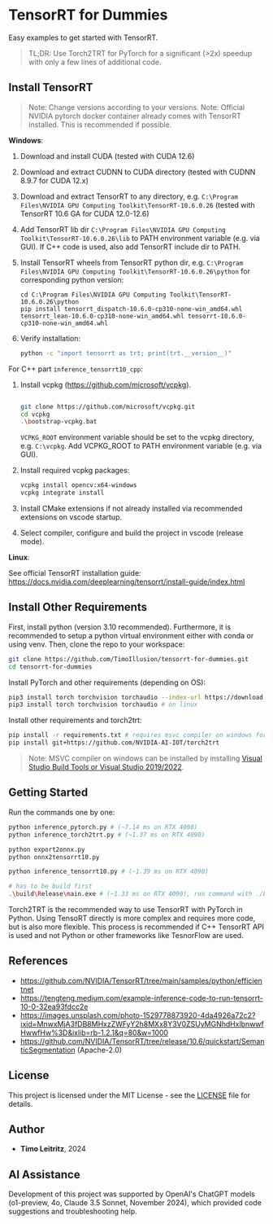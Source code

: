 # TensorRT for Dummies

Easy examples to get started with TensorRT.

>TL;DR: Use Torch2TRT for PyTorch for a significant (>2x) speedup with only a few lines of additional code.

## Install TensorRT

>Note: Change versions according to your versions.
>Note: Official NVIDIA pytorch docker container already comes with TensorRT installed. This is recommended if possible.

**Windows**:

1. Download and install CUDA (tested with CUDA 12.6)
2. Download and extract CUDNN to CUDA directory (tested with CUDNN 8.9.7 for CUDA 12.x)
3. Download and extract TensorRT to any directory, e.g. ``C:\Program Files\NVIDIA GPU Computing Toolkit\TensorRT-10.6.0.26`` (tested with TensorRT 10.6 GA for CUDA 12.0-12.6)
4. Add TensorRT lib dir `C:\Program Files\NVIDIA GPU Computing Toolkit\TensorRT-10.6.0.26\lib` to PATH environment variable (e.g. via GUI). If C++ code is used, also add TensorRT include dir to PATH.
5. Install TensorRT wheels from TensorRT python dir, e.g. `C:\Program Files\NVIDIA GPU Computing Toolkit\TensorRT-10.6.0.26\python` for corresponding python version:

    ```console
    cd C:\Program Files\NVIDIA GPU Computing Toolkit\TensorRT-10.6.0.26\python
    pip install tensorrt_dispatch-10.6.0-cp310-none-win_amd64.whl tensorrt_lean-10.6.0-cp310-none-win_amd64.whl tensorrt-10.6.0-cp310-none-win_amd64.whl
    ```	
6. Verify installation:

    ```bash
    python -c "import tensorrt as trt; print(trt.__version__)"
    ```

For C++ part `inference_tensorrt10_cpp`:

1. Install vcpkg (https://github.com/microsoft/vcpkg). 

    ```bash

    git clone https://github.com/microsoft/vcpkg.git
    cd vcpkg
    .\bootstrap-vcpkg.bat
    ```

    ``VCPKG_ROOT`` environment variable should be set to the vcpkg directory, e.g. `C:\vcpkg`.
    Add VCPKG_ROOT to PATH environment variable (e.g. via GUI).

2. Install required vcpkg packages:

    ```bash
    vcpkg install opencv:x64-windows
    vcpkg integrate install
    ```

3. Install CMake extensions if not already installed via recommended extensions on vscode startup.

4. Select compiler, configure and build the project in vscode (release mode).

**Linux**:

See official TensorRT installation guide: https://docs.nvidia.com/deeplearning/tensorrt/install-guide/index.html

## Install Other Requirements

First, install python (version 3.10 recommended). Furthermore, it is recommended to setup a python virtual environment either with conda or using venv. Then, clone the repo to your workspace:

```bash
git clone https://github.com/TimoIllusion/tensorrt-for-dummies.git
cd tensorrt-for-dummies
```

Install PyTorch and other requirements (depending on OS):

```bash
pip3 install torch torchvision torchaudio --index-url https://download.pytorch.org/whl/cu124 # on windows
pip3 install torch torchvision torchaudio # on linux
```

Install other requirements and torch2trt:

```bash
pip install -r requirements.txt # requires msvc compiler on windows for pycuda
pip install git+https://github.com/NVIDIA-AI-IOT/torch2trt
```

>Note: MSVC compiler on windows can be installed by installing  [Visual Studio Build Tools or Visual Studio 2019/2022]( https://visualstudio.microsoft.com/de/downloads/?q=build+tools).

## Getting Started

Run the commands one by one:

```bash
python inference_pytorch.py # (~7.14 ms on RTX 4090)
python inference_torch2trt.py # (~1.37 ms on RTX 4090)

python export2onnx.py
python onnx2tensorrt10.py

python inference_tensorrt10.py # (~1.39 ms on RTX 4090)

# has to be build first
.\build\Release\main.exe # (~1.33 ms on RTX 4090), run command with ./build/Release/main on Linux
```

Torch2TRT is the recommended way to use TensorRT with PyTorch in Python. Using TensoRT directly is more complex and requires more code, but is also more flexible. This process is recommended if C++ TensorRT API is used and not Python or other frameworks like TesnorFlow are used.

## References

- https://github.com/NVIDIA/TensorRT/tree/main/samples/python/efficientnet
- https://tengteng.medium.com/example-inference-code-to-run-tensorrt-10-0-32ea93fdcc2e
- https://images.unsplash.com/photo-1529778873920-4da4926a72c2?ixid=MnwxMjA3fDB8MHxzZWFyY2h8MXx8Y3V0ZSUyMGNhdHxlbnwwfHwwfHw%3D&ixlib=rb-1.2.1&q=80&w=1000
- https://github.com/NVIDIA/TensorRT/tree/release/10.6/quickstart/SemanticSegmentation (Apache-2.0)

## License

This project is licensed under the MIT License - see the [LICENSE](LICENSE) file for details.

## Author

- **Timo Leitritz**, 2024

## AI Assistance

Development of this project was supported by OpenAI's ChatGPT models (o1-preview, 4o, Claude 3.5 Sonnet, November 2024), which provided code suggestions and troubleshooting help.
